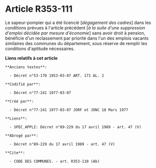 # Article R353-111

Le sapeur-pompier qui a été licencié [*dégagement des cadres*] dans les conditions prévues à l'article précédent [*à la suite
d'une suppression d'emploi décidée par mesure d'économie*] sans avoir droit à pension, bénéficie d'un reclassement par
priorité dans l'un des emplois vacants similaires des communes du département, sous réserve de remplir les conditions
d'aptitude nécessaires.

**Liens relatifs à cet article**

	**Anciens textes**:

	  - Décret n°53-170 1953-03-07 ART. 171 AL. 2

	**Codifié par**:

	  - Décret n°77-241 1977-03-07

	**Créé par**:

	  - Décret n°77-241 1977-03-07 JORF et JONC 18 Mars 1977

	**Liens**:

	  - SPEC_APPLI: Décret n°89-229 du 17 avril 1989 - art. 47 (V)

	**Abrogé par**:

	  - Décret n°89-229 du 17 avril 1989 - art. 47 (V)

	**Cite**:

	  - CODE DES COMMUNES. - art. R353-110 (Ab)
